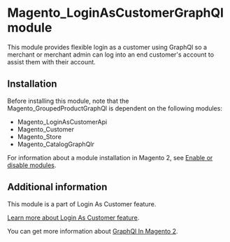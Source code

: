 # Magento_LoginAsCustomerGraphQl module

This module provides flexible login as a customer using GraphQl so a merchant or merchant admin can log into an end customer's account to assist them with their account.

## Installation

Before installing this module, note that the Magento_GroupedProductGraphQl is dependent on the following modules:

- Magento_LoginAsCustomerApi
- Magento_Customer
- Magento_Store
- Magento_CatalogGraphQlr

For information about a module installation in Magento 2, see [Enable or disable modules](https://experienceleague.adobe.com/docs/commerce-operations/installation-guide/tutorials/manage-modules.html).

## Additional information

This module is a part of Login As Customer feature.

[Learn more about Login As Customer feature](https://docs.magento.com/user-guide/customers/login-as-customer.html).

You can get more information about [GraphQl In Magento 2](https://developer.adobe.com/commerce/webapi/graphql/).

